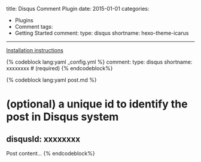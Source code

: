 title: Disqus Comment Plugin
date: 2015-01-01
categories:
- Plugins
- Comment
tags:
- Getting Started
comment:
    type: disqus
    shortname: hexo-theme-icarus
---

[Installation instructions](https://disqus.com/admin/install/platforms/universalcode/)

{% codeblock lang:yaml _config.yml %}
comment:
    type: disqus
    shortname: xxxxxxxx     # (required)
{% endcodeblock%}

{% codeblock lang:yaml post.md %}
# (optional) a unique id to identify the post in Disqus system
disqusId: xxxxxxxx
---
Post content...
{% endcodeblock%}